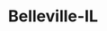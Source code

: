 ---
title: Belleville-IL
slug: belleville-il
f_state:
- cms/state/illinois.md
f_locations:
- cms/payday-loan/acme-credit-951.md
- cms/payday-loan/advance-america-1643.md
- cms/payday-loan/advance-america-1680.md
- cms/payday-loan/advance-america-1681.md
- cms/payday-loan/check-go-9739.md
- cms/payday-loan/cress-currency-exchange-15503.md
- cms/payday-loan/cress-currency-exchange-belleville-division-15504.md
- cms/payday-loan/first-payday-loans-18611.md
- cms/payday-loan/first-payday-loans-18623.md
- cms/payday-loan/lendnation-20292.md
- cms/payday-loan/security-finance-26275.md
- cms/payday-loan/swansea-quick-cash-inc-27060.md
updated-on: '2024-05-30T13:41:28.615Z'
created-on: '2024-05-30T13:41:28.615Z'
published-on: '2024-05-30T13:54:32.469Z'
f_city: Belleville
layout: '[city].html'
tags: city
---